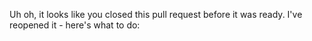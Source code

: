 Uh oh, it looks like you closed this pull request before it was ready. I've reopened it - here's what to do: 
